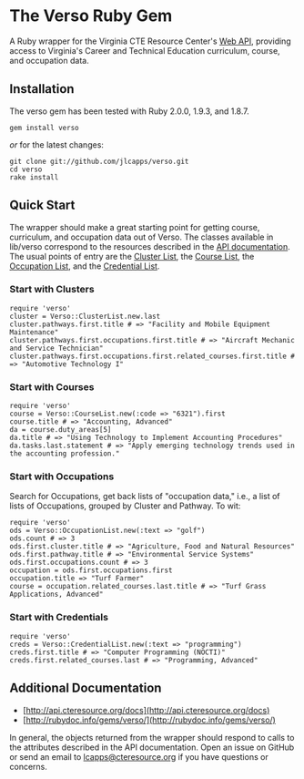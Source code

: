 # The Verso Ruby Gem

A Ruby wrapper for the Virginia CTE Resource Center's [Web
API](http://api.cteresource.org), providing access to Virginia's Career and
Technical Education curriculum, course, and occupation data.

## Installation

The verso gem has been tested with Ruby 2.0.0, 1.9.3, and 1.8.7.

    gem install verso

*or* for the latest changes:

    git clone git://github.com/jlcapps/verso.git
    cd verso
    rake install

## Quick Start

The wrapper should make a great starting point for getting course,
curriculum, and occupation data out of Verso. The classes available in
lib/verso correspond to the resources described in the [API
documentation](http://api.cteresource.org/docs). The usual points of entry
are the [Cluster List](http://api.cteresource.org/docs/clusters), the
[Course List](http://api.cteresource.org/docs/courses), the [Occupation
List](http://api.cteresource.org/docs/occupations), and the [Credential
List](http://api.cteresource.org/docs/credentials).

### Start with Clusters

    require 'verso'
    cluster = Verso::ClusterList.new.last
    cluster.pathways.first.title # => "Facility and Mobile Equipment Maintenance"
    cluster.pathways.first.occupations.first.title # => "Aircraft Mechanic and Service Technician"
    cluster.pathways.first.occupations.first.related_courses.first.title # => "Automotive Technology I"

### Start with Courses

    require 'verso'
    course = Verso::CourseList.new(:code => "6321").first
    course.title # => "Accounting, Advanced"
    da = course.duty_areas[5]
    da.title # => "Using Technology to Implement Accounting Procedures"
    da.tasks.last.statement # => "Apply emerging technology trends used in the accounting profession."

### Start with Occupations

Search for Occupations, get back lists of "occupation data," i.e., a list of lists of Occupations, grouped by Cluster and Pathway. To wit:

    require 'verso'
    ods = Verso::OccupationList.new(:text => "golf")
    ods.count # => 3
    ods.first.cluster.title # => "Agriculture, Food and Natural Resources"
    ods.first.pathway.title # => "Environmental Service Systems"
    ods.first.occupations.count # => 3
    occupation = ods.first.occupations.first
    occupation.title => "Turf Farmer"
    course = occupation.related_courses.last.title # => "Turf Grass Applications, Advanced"

### Start with Credentials

    require 'verso'
    creds = Verso::CredentialList.new(:text => "programming")
    creds.first.title # => "Computer Programming (NOCTI)"
    creds.first.related_courses.last # => "Programming, Advanced"

## Additional Documentation

* [http://api.cteresource.org/docs](http://api.cteresource.org/docs)
* [http://rubydoc.info/gems/verso/](http://rubydoc.info/gems/verso/)

In general, the objects returned from the wrapper should respond to calls to
the attributes described in the API documentation. Open an issue on GitHub or
send an email to lcapps@cteresource.org if you have questions or concerns.
